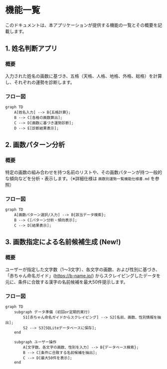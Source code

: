 # 機能一覧

このドキュメントは、本アプリケーションが提供する機能の一覧とその概要を記載します。

## 1. 姓名判断アプリ

### 概要

入力された姓名の画数に基づき、五格（天格、人格、地格、外格、総格）を計算し、それぞれの運勢を診断します。

### フロー図

```mermaid
graph TD
    A[姓名入力] --> B{五格計算};
    B --> C[各格の画数算出];
    C --> D[画数に基づき運勢診断];
    D --> E[診断結果表示];
```

## 2. 画数パターン分析

### 概要

特定の画数の組み合わせを持つ名前のリストや、その画数パターンが持つ一般的な傾向などを分析・表示します。（※詳細仕様は `画数別運勢一覧機能仕様書.md` を参照）

### フロー図

```mermaid
graph TD
    A[画数パターン選択/入力] --> B{該当データ検索};
    B --> C[パターン分析・傾向表示];
    C --> D[結果表示];
```

## 3. 画数指定による名前候補生成 (New!)

### 概要

ユーザーが指定した文字数（1～3文字）、各文字の画数、および性別に基づき、「赤ちゃん命名ガイド」(https://b-name.jp/) からスクレイピングしたデータを元に、条件に合致する漢字の名前候補を最大50件提示します。

### フロー図

```mermaid
graph TD
    subgraph データ準備 (初回or定期的実行)
        S1[赤ちゃん命名ガイドからスクレイピング] --> S2[名前、画数、性別情報を抽出];
        S2 --> S3[SQLiteデータベースに保存];
    end

    subgraph ユーザー操作
        A[文字数、各文字の画数、性別を入力] --> B{データベース検索};
        B --> C[条件に合致する名前候補を抽出];
        C --> D[最大50件を表示];
    end
``` 